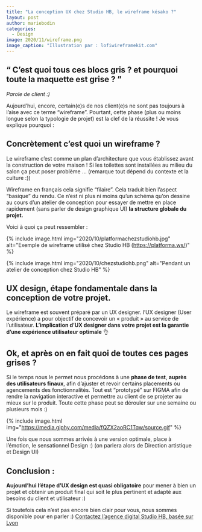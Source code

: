 ```yaml
---
title: "La conception UX chez Studio HB, le wireframe késako ?"
layout: post
author: mariebodin
categories:
  - Design
image: 2020/11/wireframe.png
image_caption: "Illustration par : lofiwireframekit.com"
---
```


## “ C’est quoi tous ces blocs gris ? et pourquoi toute la maquette est grise ? ”
*Parole de client :)*

Aujourd’hui, encore, certain(e)s de nos client(e)s ne sont pas toujours à l’aise avec ce terme “wireframe”. Pourtant, cette phase (plus ou moins longue selon la typologie de projet) est la clef de la réussite ! Je vous explique pourquoi  :

## Concrètement c’est quoi un wireframe ?
Le wireframe c’est comme un plan d’architecture que vous établissez avant la construction de votre maison ! Si les toilettes sont installées au milieu du salon ça peut poser problème … (remarque tout dépend du contexte et la culture :))

Wireframe en français cela signifie “filaire”. Cela traduit bien l’aspect “basique” du rendu. Ce n’est ni plus ni moins qu’un schéma qu’on dessine au cours d’un atelier de conception pour essayer de mettre en place rapidement (sans parler de design graphique UI) **la structure globale du projet.**

Voici à quoi ça peut ressembler :

{% include image.html img="2020/10/platformachezstudiohb.jpg" alt="Exemple de wireframe utilisé chez Studio HB (https://platforma.ws/)" %}

{% include image.html img="2020/10/chezstudiohb.png" alt="Pendant un atelier de conception chez Studio HB" %}

## UX design, étape fondamentale dans la conception de votre projet.
Le wireframe est souvent préparé par un UX designer. l’UX designer (User expérience) a pour objectif de concevoir un « produit » au service de l’utilisateur. **L’implication d’UX designer dans votre projet est la garantie d’une expérience utilisateur optimale** 👌

## Ok, et après on en fait quoi de toutes ces pages grises ?

Si le temps nous le permet nous procédons à une **phase de test**, **auprès des utilisateurs finaux**, afin d’ajuster et revoir certains placements ou agencements des fonctionnalités. Tout est “prototypé” sur FIGMA afin de rendre la navigation interactive et permettre au client de se projeter au mieux sur le produit. Toute cette phase peut se dérouler sur une semaine ou plusieurs mois :)


{% include image.html img="https://media.giphy.com/media/fQZX2aoRC1Tqw/source.gif" %}


Une fois que nous sommes arrivés à une version optimale, place à l’émotion, le sensationnel Design :)  (on parlera alors de Direction artistique et Design UI)


## Conclusion :

**Aujourd’hui l’étape d’UX design est quasi obligatoire** pour mener à bien un projet et obtenir un produit final qui soit le plus pertinent et adapté aux besoins du client et utilisateur :)

Si toutefois cela n’est pas encore bien clair pour vous, nous sommes disponible pour en parler :)  [Contactez l’agence digital Studio HB, basée sur Lyon](https://www.studio-hb.com/contactez-nous/new)


